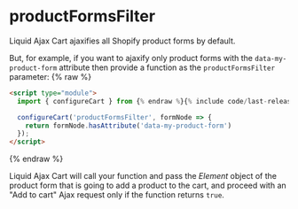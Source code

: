 # productFormsFilter

Liquid Ajax Cart ajaxifies all Shopify product forms by default.

But, for example, if you want to ajaxify only product forms with the `data-my-product-form` attribute then provide a function as the `productFormsFilter` parameter:
{% raw %}
```html
<script type="module">
  import { configureCart } from {% endraw %}{% include code/last-release-file-name.html asset_url=true %}{% raw %};

  configureCart('productFormsFilter', formNode => { 
    return formNode.hasAttribute('data-my-product-form') 
  });
</script>
```
{% endraw %}

Liquid Ajax Cart will call your function and pass the *Element* object of the product form that is going to add a product to the cart, and proceed with an "Add to cart" Ajax request only if the function returns `true`.